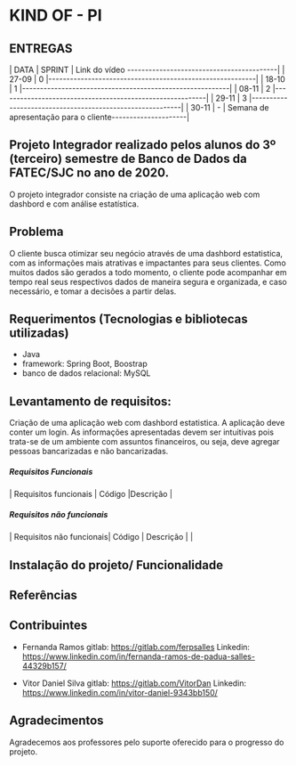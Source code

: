 # KIND OF - PI

## ENTREGAS
|  DATA  | SPRINT | Link do vídeo  ------------------------------------------|
|  27-09 |   0    |----------------------------------------------------------|
|  18-10 |   1    |----------------------------------------------------------|
|  08-11 |   2    |----------------------------------------------------------|
|  29-11 |   3    |----------------------------------------------------------|
|  30-11 |   -    | Semana de apresentação para o cliente---------------------|



## Projeto Integrador realizado pelos alunos do 3º (terceiro) semestre de Banco de Dados da FATEC/SJC no ano de 2020.

O projeto integrador consiste na criação de uma aplicação web com dashbord e com análise estatística. 


## Problema

O cliente busca otimizar seu negócio através de uma dashbord estatistica, com as informações mais atrativas e impactantes para seus clientes. Como muitos dados são gerados a todo momento, o cliente pode acompanhar em tempo real seus respectivos dados de maneira segura e organizada, e caso necessário, e tomar a decisões a partir delas.


## Requerimentos (Tecnologias e bibliotecas utilizadas)

- Java
- framework: Spring Boot, Boostrap 
- banco de dados relacional: MySQL

## Levantamento de requisitos:
Criação de uma aplicação web com dashbord estatistica. A aplicação deve conter um login. As informações apresentadas devem ser intuitivas pois trata-se de um ambiente com assuntos financeiros, ou seja, deve agregar pessoas bancarizadas e não bancarizadas. 

##### Requisitos Funcionais

| Requisitos funcionais             |  Código |Descrição                                                   |



##### Requisitos não funcionais


| Requisitos não funcionais| Código | Descrição                                                            |
| 


## Instalação do projeto/ Funcionalidade



## Referências 



## Contribuintes

- Fernanda Ramos
gitlab: https://gitlab.com/ferpsalles
Linkedin: https://www.linkedin.com/in/fernanda-ramos-de-padua-salles-44329b157/


- Vitor Daniel Silva
gitlab: https://gitlab.com/VitorDan
Linkedin: https://www.linkedin.com/in/vitor-daniel-9343bb150/


## Agradecimentos

Agradecemos aos professores pelo suporte oferecido para o progresso do projeto.


